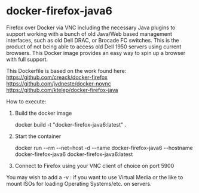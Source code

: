 docker-firefox-java6
==============

Firefox over Docker via VNC including the necessary Java plugins to support working with a bunch of old Java/Web based management interfaces, such as old Dell DRAC, or Brocade FC switches.  This is the product of not being able to access old Dell 1950 servers using current browsers.   This Docker image provides an easy way to spin up a browser with full support.

This Dockerfile is based on the work found here:
https://github.com/creack/docker-firefox
https://github.com/jvdneste/docker-novnc
https://github.com/ktelep/docker-firefox-java

How to execute:

1.  Build the docker image


    docker build -t "docker-firefox-java6:latest" .


2.  Start the container


    docker run --rm --net=host -d --name docker-firefox-java6 --hostname docker-firefox-java6 docker-firefox-java6:latest


3.  Connect to Firefox using your VNC client of choice on port 5900 


You may wish to add a -v <localpath>:<containerpath> if you want to use Virtual Media or the like to mount ISOs for loading Operating Systems/etc. on servers.


